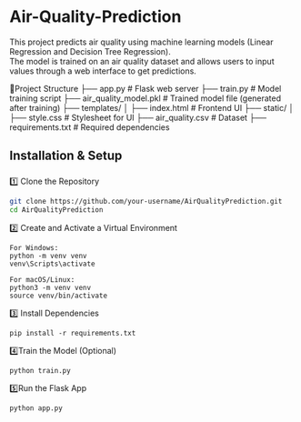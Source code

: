# Air-Quality-Prediction

This project predicts air quality using machine learning models (Linear Regression and Decision Tree Regression).  
The model is trained on an air quality dataset and allows users to input values through a web interface to get predictions.

📂Project Structure
 ├── app.py              # Flask web server
 ├── train.py            # Model training script
 ├── air_quality_model.pkl # Trained model file (generated after training)
 ├── templates/
 │   ├── index.html      # Frontend UI
 ├── static/
 │   ├── style.css       # Stylesheet for UI
 ├── air_quality.csv     # Dataset 
 ├── requirements.txt    # Required dependencies

 
## Installation & Setup

### 
1️⃣ Clone the Repository
```sh
git clone https://github.com/your-username/AirQualityPrediction.git
cd AirQualityPrediction
```
2️⃣ Create and Activate a Virtual Environment
```
For Windows:
python -m venv venv
venv\Scripts\activate

For macOS/Linux:
python3 -m venv venv
source venv/bin/activate
```

3️⃣ Install Dependencies
```
pip install -r requirements.txt
```

4️⃣Train the Model (Optional)
```
python train.py
```

5️⃣Run the Flask App
```
python app.py
```

